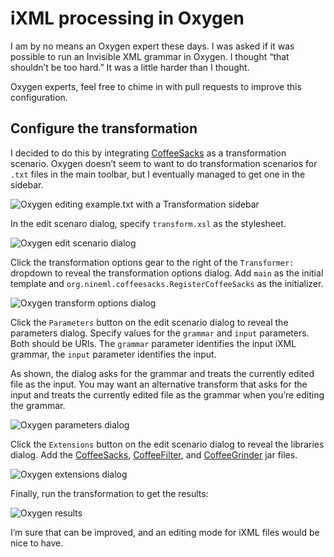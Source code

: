 # iXML processing in Oxygen

I am by no means an Oxygen expert these days. I was asked if it was
possible to run an Invisible XML grammar in Oxygen. I thought “that
shouldn’t be too hard.” It was a little harder than I thought.

Oxygen experts, feel free to chime in with pull requests to improve
this configuration.

## Configure the transformation

I decided to do this by integrating [CoffeeSacks](https://coffeesacks.nineml.org) as
a transformation scenario. Oxygen doesn’t seem to want to do transformation scenarios
for `.txt` files in the main toolbar, but I eventually managed to get one in the sidebar.

![Oxygen editing example.txt with a Transformation sidebar](https://github.com/nineml/HOWTO/blob/main/oxygen/images/oxygen-input.png)

In the edit scenaro dialog, specify `transform.xsl` as the stylesheet.

![Oxygen edit scenario dialog](https://github.com/nineml/HOWTO/blob/main/oxygen/images/edit-scenario.png)

Click the transformation options gear to the right of the
`Transformer:` dropdown to reveal the transformation options dialog. 
Add `main` as the initial template and `org.nineml.coffeesacks.RegisterCoffeeSacks` as
the initializer.

![Oxygen transform options dialog](https://github.com/nineml/HOWTO/blob/main/oxygen/images/transform-options.png)

Click the `Parameters` button on the edit scenario dialog to reveal the
parameters dialog. Specify values for the `grammar` and `input`
parameters. Both should be URIs. The `grammar` parameter identifies
the input iXML grammar, the `input` parameter identifies the input.

As shown, the dialog asks for the grammar and treats the currently
edited file as the input. You may want an alternative transform that
asks for the input and treats the currently edited file as the grammar
when you’re editing the grammar.

![Oxygen parameters dialog](https://github.com/nineml/HOWTO/blob/main/oxygen/images/parameters.png)

Click the `Extensions` button on the edit scenario dialog to reveal the
libraries dialog. Add the
[CoffeeSacks](https://coffeesacks.nineml.org),
[CoffeeFilter](https://coffeefilter.nineml.org), and
[CoffeeGrinder](https://coffeegrinder.nineml.org) jar files.

![Oxygen extensions dialog](https://github.com/nineml/HOWTO/blob/main/oxygen/images/extensions.png)

Finally, run the transformation to get the results:

![Oxygen results](https://github.com/nineml/HOWTO/blob/main/oxygen/images/oxygen-results.png)

I’m sure that can be improved, and an editing mode for iXML files would be nice to have.
